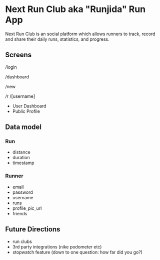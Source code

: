 # Next Run Club aka "Runjida" Run App

Next Run Club is an social platform which allows runners to track, record and share their daily runs, statistics, and progress.

## Screens


/login

/dashboard

/new

/r
  /[username]


- User Dashboard
- Public Profile


## Data model

### Run 
- distance
- duration
- timestamp

### Runner
- email
- password
- username
- runs
- profile_pic_url
- friends

## Future Directions

- run clubs
- 3rd party integrations (nike podometer etc)
- stopwatch feature (down to one question: how far did you go?)